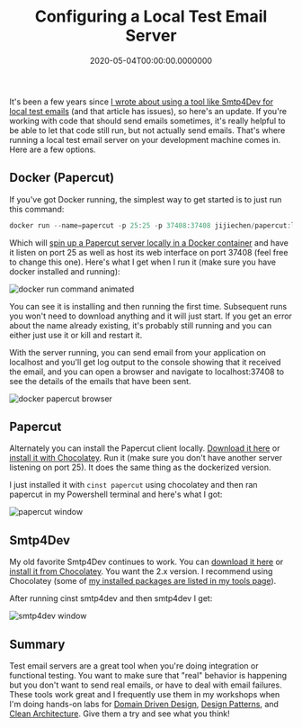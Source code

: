 ﻿---
title: Configuring a Local Test Email Server
date: "2020-05-04T00:00:00.0000000"
description: It's been a few years since I wrote about using a tool like Smtp4Dev for local test emails (and that article has issues), so here's an update. If you're working with code that should send emails sometimes, it's really helpful to be able to let that code still run, but not actually send emails.
featuredImage: /img/configuring-a-local-test-email-server.png
---

It's been a few years since [I wrote about using a tool like Smtp4Dev for local test emails](https://ardalis.com/testing-email-sending) (and that article has issues), so here's an update. If you're working with code that should send emails sometimes, it's really helpful to be able to let that code still run, but not actually send emails. That's where running a local test email server on your development machine comes in. Here are a few options.

## Docker (Papercut)

If you've got Docker running, the simplest way to get started is to just run this command:

```powershell
docker run --name=papercut -p 25:25 -p 37408:37408 jijiechen/papercut:latest
```

Which will [spin up a Papercut server locally in a Docker container](https://hub.docker.com/r/jijiechen/papercut) and have it listen on port 25 as well as host its web interface on port 37408 (feel free to change this one). Here's what I get when I run it (make sure you have docker installed and running):

![docker run command animated](/img/install-docker-papercut-1024x560.gif)

You can see it is installing and then running the first time. Subsequent runs you won't need to download anything and it will just start. If you get an error about the name already existing, it's probably still running and you can either just use it or kill and restart it.

With the server running, you can send email from your application on localhost and you'll get log output to the console showing that it received the email, and you can open a browser and navigate to localhost:37408 to see the details of the emails that have been sent.

![docker papercut browser](/img/docker-papercut.png)

## Papercut

Alternately you can install the Papercut client locally. [Download it here](https://www.softpedia.com/get/Internet/Servers/E-mail-Servers/Papercut-Krobertson.shtml) or [install it with Chocolatey](https://chocolatey.org/packages/papercut). Run it (make sure you don't have another server listening on port 25). It does the same thing as the dockerized version.

I just installed it with `cinst papercut` using chocolatey and then ran papercut in my Powershell terminal and here's what I got:

![papercut window](/img/papercut-window.png)

## Smtp4Dev

My old favorite Smtp4Dev continues to work. You can [download it here](https://www.softpedia.com/get/Internet/Servers/E-mail-Servers/smtp4dev.shtml) or [install it from Chocolatey](https://chocolatey.org/packages/smtp4dev). You want the 2.x version. I recommend using Chocolatey (some of [my installed packages are listed in my tools page](/tools-used)).

After running cinst smtp4dev and then smtp4dev I get:

![smtp4dev window](/img/smtp4dev-window.png)

## Summary

Test email servers are a great tool when you're doing integration or functional testing. You want to make sure that "real" behavior is happening but you don't want to send real emails, or have to deal with email failures. These tools work great and I frequently use them in my workshops when I'm doing hands-on labs for [Domain Driven Design](https://www.pluralsight.com/courses/domain-driven-design-fundamentals), [Design Patterns](https://www.pluralsight.com/courses/design-patterns-overview), and [Clean Architecture](https://github.com/ardalis/CleanArchitecture). Give them a try and see what you think!

